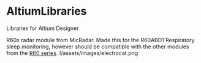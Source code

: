 # AltiumLibraries
Libraries for Altium Designer

R60x radar module from MicRadar.
Made this for the R60ABD1 Respiratory sleep monitoring, however should be compatible with the other modules from the [R60 series](http://www.micradar.cn/en/products.html).
!/assets/images/electrocat.png



